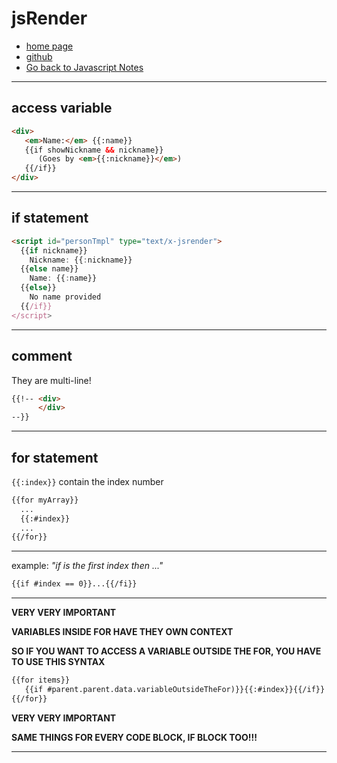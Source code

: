 # jsRender

+ [home page](https://www.jsviews.com/)
+ [github](https://github.com/BorisMoore/jsrender)
+ [Go back to Javascript Notes](readme.md)

---

## access variable

```html
<div>
   <em>Name:</em> {{:name}}
   {{if showNickname && nickname}}
      (Goes by <em>{{:nickname}}</em>)
   {{/if}}
</div>
```

---

## if statement

```html
<script id="personTmpl" type="text/x-jsrender">
  {{if nickname}}
    Nickname: {{:nickname}}
  {{else name}}
    Name: {{:name}}
  {{else}}
    No name provided
  {{/if}}
</script>
```

---

## comment

They are multi-line!

```html
{{!-- <div> 
      </div>
--}}
```

---

## for statement

```{{:index}}``` contain the index number

```html
{{for myArray}}
  ...
  {{:#index}}
  ...
{{/for}}
```

---

example: *"if is the first index then ..."*

```html
{{if #index == 0}}...{{/fi}}
```

---

**VERY VERY IMPORTANT**

**VARIABLES INSIDE FOR HAVE THEY OWN CONTEXT**

**SO IF YOU WANT TO ACCESS A VARIABLE OUTSIDE THE FOR, YOU HAVE TO USE THIS SYNTAX**

```html
{{for items}}
   {{if #parent.parent.data.variableOutsideTheFor)}}{{:#index}}{{/if}}
{{/for}}
```

**VERY VERY IMPORTANT**

**SAME THINGS FOR EVERY CODE BLOCK, IF BLOCK TOO!!!**

---
